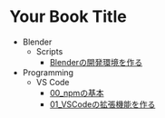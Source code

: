 # Your Book Title

- Blender
  - Scripts
    * [Blenderの開発環境を作る](docs/Blender/Scripts/Blenderの開発環境を作る.md)
- Programming
  - VS Code
    * [00_npmの基本](docs/Programming/VSCode/00_npmの基本.md)
    * [01_VSCodeの拡張機能を作る](docs/Programming/VSCode/01_VSCodeの拡張機能を作る.md)
